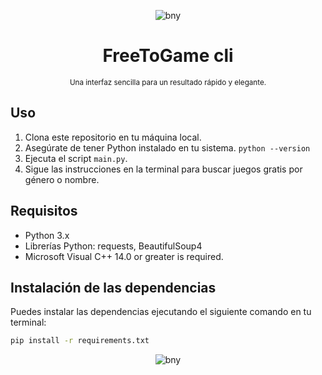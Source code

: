 <p align="center">
  <img src="https://web.archive.org/web/20060429235904/http://hk.geocities.com:80/freefreefeeling/004.gif" alt="bny">
</p>

<h1 align="center">FreeToGame cli</h1>

<p align="center"><small>Una interfaz sencilla para un resultado rápido y elegante.</small></p>




## Uso

1. Clona este repositorio en tu máquina local. 
2. Asegúrate de tener Python instalado en tu sistema. `python --version`
4. Ejecuta el script `main.py`.
5. Sigue las instrucciones en la terminal para buscar juegos gratis por género o nombre.

## Requisitos

- Python 3.x
- Librerías Python: requests, BeautifulSoup4
- Microsoft Visual C++ 14.0 or greater is required.
## Instalación de las dependencias

Puedes instalar las dependencias ejecutando el siguiente comando en tu terminal:

```bash
pip install -r requirements.txt

```
<p align="center">
  <img src="https://web.archive.org/web/20060429235904/http://hk.geocities.com:80/freefreefeeling/004.gif" alt="bny">
</p>
